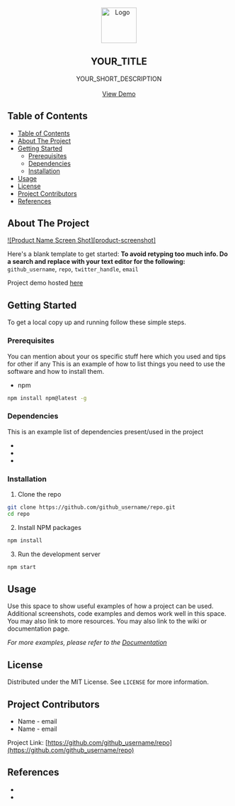 <!--
*** To avoid retyping too much info. Do a search and replace for the following:
*** github_username, repo, twitter_handle, email
-->

<!-- PROJECT LOGO -->
<br />
<p align="center">
  <a href="https://github.com/github_username/repo">
    <img src="images/logo.png" alt="Logo" width="80" height="80">
  </a>

  <h2 align="center">YOUR_TITLE</h2>

  <p align="center">
    YOUR_SHORT_DESCRIPTION
    <br />
    <br />
    <a href="https://github.com/github_username/repo">View Demo</a>
  </p>
</p>


## Table of Contents

- [Table of Contents](#table-of-contents)
- [About The Project](#about-the-project)
- [Getting Started](#getting-started)
  - [Prerequisites](#prerequisites)
  - [Dependencies](#dependencies)
  - [Installation](#installation)
- [Usage](#usage)
- [License](#license)
- [Project Contributors](#project-contributors)
- [References](#references)


## About The Project

[![Product Name Screen Shot][product-screenshot]](https://example.com)

Here's a blank template to get started:
**To avoid retyping too much info. Do a search and replace with your text editor for the following:**
`github_username`, `repo`, `twitter_handle`, `email`

<!-- If you have hosted your project (ex: Heroku) l -->
Project demo hosted [here](https://example.com)


## Getting Started

To get a local copy up and running follow these simple steps.

### Prerequisites

You can mention about your os specific stuff here which you used and tips for other if any
This is an example of how to list things you need to use the software and how to install them.
 - npm
```sh
npm install npm@latest -g
```

### Dependencies

This is an example list of dependencies present/used in the project
 - []()
 - []()
 - []()

### Installation
 
1. Clone the repo
```sh
git clone https://github.com/github_username/repo.git
cd repo
```
2. Install NPM packages
```sh
npm install
```
3. Run the development server
```sh
npm start
```


## Usage

Use this space to show useful examples of how a project can be used. Additional screenshots, code examples and demos work well in this space. You may also link to more resources. You may also link to the wiki or documentation page.

_For more examples, please refer to the [Documentation](https://example.com)_


## License

Distributed under the MIT License. See `LICENSE` for more information.


## Project Contributors

 - Name - email
 - Name - email

Project Link: [https://github.com/github_username/repo](https://github.com/github_username/repo)


## References

 - []()
 - []()
